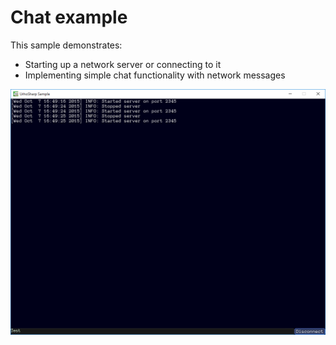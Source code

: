  Chat example
=============

This sample demonstrates:
- Starting up a network server or connecting to it
- Implementing simple chat functionality with network messages

![Screenshot](Screenshots/Screenshot.png)